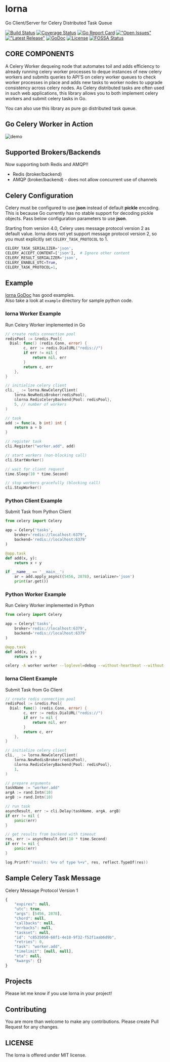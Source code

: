 # lorna

Go Client/Server for Celery Distributed Task Queue

[![Build Status](https://github.com/lorna/lorna/workflows/Go/badge.svg)](https://github.com/lorna/lorna/workflows/Go/badge.svg)
[![Coverage Status](https://coveralls.io/repos/github/lorna/lorna/badge.svg?branch=master)](https://coveralls.io/github/lorna/lorna?branch=master)
[![Go Report Card](https://goreportcard.com/badge/github.com/lorna/lorna)](https://goreportcard.com/report/github.com/lorna/lorna)
[!["Open Issues"](https://img.shields.io/github/issues-raw/lorna/lorna.svg)](https://github.com/lorna/lorna/issues)
[!["Latest Release"](https://img.shields.io/github/release/lorna/lorna.svg)](https://github.com/lorna/lorna/releases/latest)
[![GoDoc](https://godoc.org/github.com/lorna/lorna?status.svg)](https://godoc.org/github.com/lorna/lorna)
[![License](https://img.shields.io/badge/license-MIT-blue.svg)](https://github.com/lorna/lorna/blob/master/LICENSE)
[![FOSSA Status](https://app.fossa.io/api/projects/git%2Bgithub.com%2Florna%2Florna.svg?type=shield)](https://app.fossa.io/projects/git%2Bgithub.com%2Florna%2Florna?ref=badge_shield)

## CORE COMPONENTS
A Celery Worker dequeing node that automates toil and adds efficiency to already running celery worker processes to deque instances of new celery workers and submits queries to API'S on celery worker queues to check worker processes in place and adds new tasks to worker nodes to upgrade consistency across celery nodes.
As Celery distributed tasks are often used in such web applications, this library allows you to both implement celery workers and submit celery tasks in Go.

You can also use this library as pure go distributed task queue.

## Go Celery Worker in Action

![demo](https://raw.githubusercontent.com/lorna/lorna/master/demo.gif)

## Supported Brokers/Backends

Now supporting both Redis and AMQP!!

* Redis (broker/backend)
* AMQP (broker/backend) - does not allow concurrent use of channels

## Celery Configuration

Celery must be configured to use **json** instead of default **pickle** encoding.
This is because Go currently has no stable support for decoding pickle objects.
Pass below configuration parameters to use **json**.

Starting from version 4.0, Celery uses message protocol version 2 as default value.
lorna does not yet support message protocol version 2, so you must explicitly set `CELERY_TASK_PROTOCOL` to 1.

```python
CELERY_TASK_SERIALIZER='json',
CELERY_ACCEPT_CONTENT=['json'],  # Ignore other content
CELERY_RESULT_SERIALIZER='json',
CELERY_ENABLE_UTC=True,
CELERY_TASK_PROTOCOL=1,
```

## Example

[lorna GoDoc](https://godoc.org/github.com/danielpickens/lorna) has good examples.<br/>
Also take a look at `example` directory for sample python code.

### lorna Worker Example

Run Celery Worker implemented in Go

```go
// create redis connection pool
redisPool := &redis.Pool{
  Dial: func() (redis.Conn, error) {
		c, err := redis.DialURL("redis://")
		if err != nil {
			return nil, err
		}
		return c, err
	},
}

// initialize celery client
cli, _ := lorna.NewCeleryClient(
	lorna.NewRedisBroker(redisPool),
	&lorna.RedisCeleryBackend{Pool: redisPool},
	5, // number of workers
)

// task
add := func(a, b int) int {
	return a + b
}

// register task
cli.Register("worker.add", add)

// start workers (non-blocking call)
cli.StartWorker()

// wait for client request
time.Sleep(10 * time.Second)

// stop workers gracefully (blocking call)
cli.StopWorker()
```

### Python Client Example

Submit Task from Python Client

```python
from celery import Celery

app = Celery('tasks',
    broker='redis://localhost:6379',
    backend='redis://localhost:6379'
)

@app.task
def add(x, y):
    return x + y

if __name__ == '__main__':
    ar = add.apply_async((5456, 2878), serializer='json')
    print(ar.get())
```

### Python Worker Example

Run Celery Worker implemented in Python

```python
from celery import Celery

app = Celery('tasks',
    broker='redis://localhost:6379',
    backend='redis://localhost:6379'
)

@app.task
def add(x, y):
    return x + y
```

```bash
celery -A worker worker --loglevel=debug --without-heartbeat --without-mingle
```

### lorna Client Example

Submit Task from Go Client

```go
// create redis connection pool
redisPool := &redis.Pool{
  Dial: func() (redis.Conn, error) {
		c, err := redis.DialURL("redis://")
		if err != nil {
			return nil, err
		}
		return c, err
	},
}

// initialize celery client
cli, _ := lorna.NewCeleryClient(
	lorna.NewRedisBroker(redisPool),
	&lorna.RedisCeleryBackend{Pool: redisPool},
	1,
)

// prepare arguments
taskName := "worker.add"
argA := rand.Intn(10)
argB := rand.Intn(10)

// run task
asyncResult, err := cli.Delay(taskName, argA, argB)
if err != nil {
	panic(err)
}

// get results from backend with timeout
res, err := asyncResult.Get(10 * time.Second)
if err != nil {
	panic(err)
}

log.Printf("result: %+v of type %+v", res, reflect.TypeOf(res))
```

## Sample Celery Task Message

Celery Message Protocol Version 1

```javascript
{
    "expires": null,
    "utc": true,
    "args": [5456, 2878],
    "chord": null,
    "callbacks": null,
    "errbacks": null,
    "taskset": null,
    "id": "c8535050-68f1-4e18-9f32-f52f1aab6d9b",
    "retries": 0,
    "task": "worker.add",
    "timelimit": [null, null],
    "eta": null,
    "kwargs": {}
}
```

## Projects

Please let me know if you use lorna in your project!

## Contributing

You are more than welcome to make any contributions.
Please create Pull Request for any changes.

## LICENSE

The lorna is offered under MIT license.

